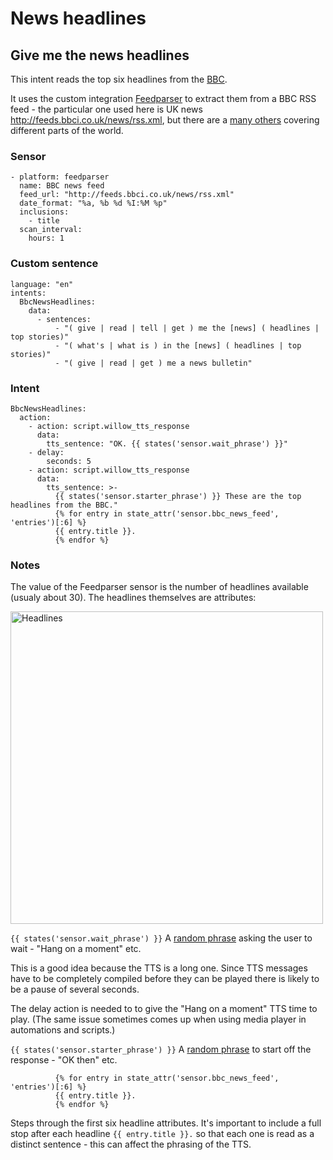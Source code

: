 # News headlines

## Give me the news headlines

This intent reads the top six headlines from the [BBC](https://www.bbc.co.uk/news).

It uses the custom integration [Feedparser](https://github.com/custom-components/feedparser/blob/master/README.md) to extract them from a BBC RSS feed - the particular one used here is UK news http://feeds.bbci.co.uk/news/rss.xml, but there are a [many others](http://news.bbc.co.uk/rss/feeds.opml) covering different parts of the world.

### Sensor
```
- platform: feedparser
  name: BBC news feed
  feed_url: "http://feeds.bbci.co.uk/news/rss.xml"
  date_format: "%a, %b %d %I:%M %p"
  inclusions:
    - title
  scan_interval:
    hours: 1
```

### Custom sentence

```
language: "en"
intents:
  BbcNewsHeadlines:
    data:
      - sentences:
          - "( give | read | tell | get ) me the [news] ( headlines | top stories)"
          - "( what's | what is ) in the [news] ( headlines | top stories)"
          - "( give | read | get ) me a news bulletin"
```

### Intent

```
BbcNewsHeadlines:
  action:
    - action: script.willow_tts_response
      data:
        tts_sentence: "OK. {{ states('sensor.wait_phrase') }}"
    - delay:
        seconds: 5
    - action: script.willow_tts_response
      data:
        tts_sentence: >-  
          {{ states('sensor.starter_phrase') }} These are the top headlines from the BBC."
          {% for entry in state_attr('sensor.bbc_news_feed', 'entries')[:6] %}
          {{ entry.title }}.
          {% endfor %}
```

### Notes

The value of the Feedparser sensor is the number of headlines available (usualy about 30). The headlines themselves are attributes:

<img src="https://github.com/jackjourneyman/custom-sentences-and-intents-in-Home-Assistant/blob/main/headlines.png" alt="Headlines" width="500">

```{{ states('sensor.wait_phrase') }}``` A [random phrase](https://github.com/jackjourneyman/custom-sentences-and-intents-in-Home-Assistant/blob/main/random_phrases.md) asking the user to wait - "Hang on a moment" etc.

This is a good idea because the TTS is a long one. Since TTS messages have to be completely compiled before they can be played there is likely to be a pause of several seconds.

The delay action is needed to to give the "Hang on a moment" TTS time to play. (The same issue sometimes comes up when using media player in automations and scripts.)

```{{ states('sensor.starter_phrase') }}``` A [random phrase](https://github.com/jackjourneyman/custom-sentences-and-intents-in-Home-Assistant/blob/main/random_phrases.md) to start off the response - "OK then" etc.

```
          {% for entry in state_attr('sensor.bbc_news_feed', 'entries')[:6] %}
          {{ entry.title }}.
          {% endfor %}
```
Steps through the first six headline attributes. It's important to include a full stop after each headline ```{{ entry.title }}.``` so that each one is read as a distinct sentence - this can affect the phrasing of the TTS.





